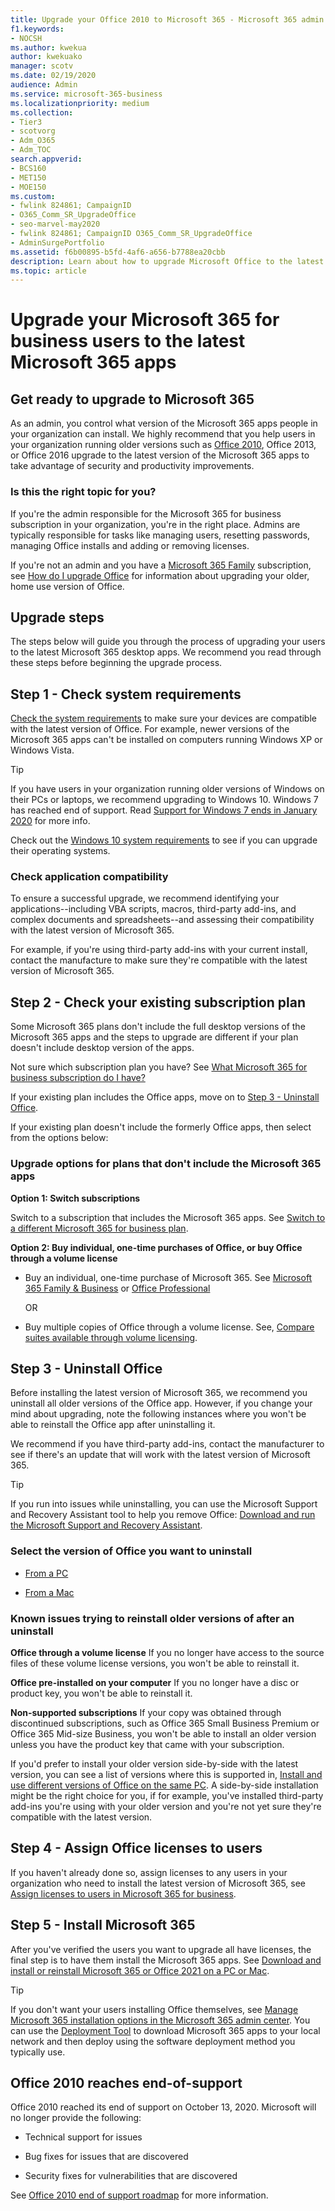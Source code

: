```yaml
---
title: Upgrade your Office 2010 to Microsoft 365 - Microsoft 365 admin
f1.keywords:
- NOCSH
ms.author: kwekua
author: kwekuako
manager: scotv
ms.date: 02/19/2020
audience: Admin
ms.service: microsoft-365-business
ms.localizationpriority: medium
ms.collection:
- Tier3
- scotvorg
- Adm_O365
- Adm_TOC
search.appverid:
- BCS160
- MET150
- MOE150
ms.custom:
- fwlink 824861; CampaignID
- O365_Comm_SR_UpgradeOffice
- seo-marvel-may2020
- fwlink 824861; CampaignID O365_Comm_SR_UpgradeOffice
- AdminSurgePortfolio
ms.assetid: f6b00895-b5fd-4af6-a656-b7788ea20cbb
description: Learn about how to upgrade Microsoft Office to the latest Microsoft 365 apps for users in your organization.
ms.topic: article
---
```


# Upgrade your Microsoft 365 for business users to the latest Microsoft 365 apps

## Get ready to upgrade to Microsoft 365

As an admin, you control what version of the Microsoft 365 apps people in your organization can install. We highly recommend that you help users in your organization running older versions such as [Office 2010](#office-2010-reaches-end-of-support), Office 2013, or Office 2016 upgrade to the latest version of the Microsoft 365 apps to take advantage of security and productivity improvements.

### Is this the right topic for you?

If you're the admin responsible for the Microsoft 365 for business subscription in your organization, you're in the right place. Admins are typically responsible for tasks like managing users, resetting passwords, managing Office installs and adding or removing licenses.

 If you're not an admin and you have a [Microsoft 365 Family](https://support.microsoft.com/office/28cbc8cf-1332-4f04-9123-9b660abb629e#BKMK_OfficePlans) subscription, see [How do I upgrade Office](https://support.microsoft.com/office/ee68f6cf-422f-464a-82ec-385f65391350) for information about upgrading your older, home use version of Office.

## Upgrade steps

The steps below will guide you through the process of upgrading your users to the latest Microsoft 365 desktop apps. We recommend you read through these steps before beginning the upgrade process.
  
## Step 1 - Check system requirements

[Check the system requirements](https://www.microsoft.com/microsoft-365/microsoft-365-and-office-resources) to make sure your devices are compatible with the latest version of Office. For example, newer versions of the Microsoft 365 apps can't be installed on computers running Windows XP or Windows Vista.
  
> [!TIP]
> If you have users in your organization running older versions of Windows on their PCs or laptops, we recommend upgrading to Windows 10. Windows 7 has reached end of support. Read [Support for Windows 7 ends in January 2020](https://www.microsoft.com/microsoft-365/windows/end-of-windows-7-support?rtc=1) for more info.

Check out the [Windows 10 system requirements](https://www.microsoft.com/windows/windows-10-specifications) to see if you can upgrade their operating systems.

### Check application compatibility

To ensure a successful upgrade, we recommend identifying your applications--including VBA scripts, macros, third-party add-ins, and complex documents and spreadsheets--and assessing their compatibility with the latest version of Microsoft 365.
  
For example, if you're using third-party add-ins with your current install, contact the manufacture to make sure they're compatible with the latest version of Microsoft 365.
  
## Step 2 - Check your existing subscription plan

Some Microsoft 365 plans don't include the full desktop versions of the Microsoft 365 apps and the steps to upgrade are different if your plan doesn't include desktop version of the apps.
  
Not sure which subscription plan you have? See [What Microsoft 365 for business subscription do I have?](../admin-overview/what-subscription-do-i-have.md)
  
If your existing plan includes the Office apps, move on to [Step 3 - Uninstall Office](#step-3---uninstall-office).
  
If your existing plan doesn't include the formerly Office apps, then select from the options below:
  
### Upgrade options for plans that don't include the Microsoft 365 apps

 **Option 1: Switch subscriptions**

Switch to a subscription that includes the Microsoft 365 apps. See [Switch to a different Microsoft 365 for business plan](../../commerce/subscriptions/switch-to-a-different-plan.md).

**Option 2: Buy individual, one-time purchases of Office, or buy Office through a volume license**

 - Buy an individual, one-time purchase of Microsoft 365. See [Microsoft 365 Family &amp; Business](https://www.microsoft.com/microsoft-365/buy/compare-all-microsoft-365-products-b) or [Office Professional](https://www.microsoft.com/microsoft-365/p/office-professional-2019/CFQ7TTC0K7C5/)

     OR

 - Buy multiple copies of Office through a volume license. See, [Compare suites available through volume licensing](https://products.office.com/business/microsoft-office-volume-licensing-suites-comparison).

## Step 3 - Uninstall Office

Before installing the latest version of Microsoft 365, we recommend you uninstall all older versions of the Office app. However, if you change your mind about upgrading, note the following instances where you won't be able to reinstall the Office app after uninstalling it.
  
We recommend if you have third-party add-ins, contact the manufacturer to see if there's an update that will work with the latest version of Microsoft 365.

> [!TIP]
> If you run into issues while uninstalling, you can use the Microsoft Support and Recovery Assistant tool to help you remove Office: [Download and run the Microsoft Support and Recovery Assistant](https://go.microsoft.com/fwlink/?LinkID=2155008).

### Select the version of Office you want to uninstall

- [From a PC](https://support.microsoft.com/office/9dd49b83-264a-477a-8fcc-2fdf5dbf61d8)

- [From a Mac](https://support.microsoft.com/office/eefa1199-5b58-43af-8a3d-b73dc1a8cae3)
  
### Known issues trying to reinstall older versions of after an uninstall

 **Office through a volume license** If you no longer have access to the source files of these volume license versions, you won't be able to reinstall it.

 **Office pre-installed on your computer** If you no longer have a disc or product key, you won't be able to reinstall it.

 **Non-supported subscriptions** If your copy was obtained through discontinued subscriptions, such as Office 365 Small Business Premium or Office 365 Mid-size Business, you won't be able to install an older version unless you have the product key that came with your subscription.

If you'd prefer to install your older version side-by-side with the latest version, you can see a list of versions where this is supported in, [Install and use different versions of Office on the same PC](https://support.microsoft.com/office/6ebb44ce-18a3-43f9-a187-b78c513788bf). A side-by-side installation might be the right choice for you, if for example, you've installed third-party add-ins you're using with your older version and you're not yet sure they're compatible with the latest version.

## Step 4 - Assign Office licenses to users

If you haven't already done so, assign licenses to any users in your organization who need to install the latest version of Microsoft 365, see [Assign licenses to users in Microsoft 365 for business](../manage/assign-licenses-to-users.md).
  
## Step 5 - Install Microsoft 365

After you've verified the users you want to upgrade all have licenses, the final step is to have them install the Microsoft 365 apps. See [Download and install or reinstall Microsoft 365 or Office 2021 on a PC or Mac](https://support.microsoft.com/office/4414eaaf-0478-48be-9c42-23adc4716658).
  
> [!TIP]
> If you don't want your users installing Office themselves, see [Manage Microsoft 365 installation options in the Microsoft 365 admin center](/DeployOffice/manage-software-download-settings-office-365). You can use the [Deployment Tool](/DeployOffice/overview-office-deployment-tool) to download Microsoft 365 apps to your local network and then deploy using the software deployment method you typically use.

## Office 2010 reaches end-of-support

Office 2010 reached its end of support on October 13, 2020. Microsoft will no longer provide the following:

- Technical support for issues

- Bug fixes for issues that are discovered

- Security fixes for vulnerabilities that are discovered

See [Office 2010 end of support roadmap](/deployoffice/endofsupport/office-2010-end-support-roadmap) for more information.
